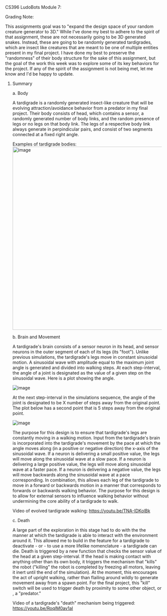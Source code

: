 CS396 LudoBots Module 7:

Grading Note:

This assignments goal was to "expand the design space of your random creature generator to 3D." While I've done my best to adhere to the spirit of that assignment, these are not necessarily going to be 3D generated snakes. Instead, these are going to be randomly generated tardigrades, which are insect like creatures that are meant to be one of multiple entities present in my final project. I have done my best to preserve the "randomness" of their body structure for the sake of this assignment, but the goal of the work this week was to explore some of its key behaviors for the project. If any of the spirit of the assignment is not being met, let me know and I'd be happy to update.

1. Summary

      a. Body

      A tardigrade is a randomly generated insect-like creature that will be evolving attraction/avoidance behavior from a predator in my final project. Their  body consists of head, which contains a sensor, a randomly generated number of body links, and the random presence of legs or no legs on that body link. The legs of a respective body link always generate in perpindicular pairs, and consist of two segments connected at a fixed right angle.
      
      Examples of tardigrade bodies:
      <img width="590" alt="image" src="https://user-images.githubusercontent.com/31931152/220234970-1a66c197-eadc-4783-a91d-684e311e43ee.png">

      

      b. Brain and Movement

    A tardigrade's brain consists of a sensor neuron in its head, and sensor neurons in the outer segment of each of its legs (its "foot"). Unlike previous simulations, the tardigrade's legs move in constant sinusoidal motion. A sinusoidal wave with amplitude equal to the maximum joint angle is generated and divided into walking steps. At each step-interval, the angle of a joint is designated as the value of a given step on the sinusoidal wave. Here is a plot showing the angle.

     ![image](https://user-images.githubusercontent.com/31931152/220223503-ea92d8e3-26c7-43d8-a149-1f039dd33f15.png)

    At the next step-interval in the simulations sequence, the angle of the joint is designated to be X number of steps away from the original point. The plot below has a second point that is 5 steps away from the original point.

     ![image](https://user-images.githubusercontent.com/31931152/220222546-509ba4bb-ee03-4ceb-8443-39847740339a.png)

    The purpose for this design is to ensure that tardigrade's legs are constantly moving in a walking motion. Input from the tardigrade's brain is incorporated into the tardigrade's movement by the pace at which the angle moves along (in a positive or negative direction) the x-axis of the sinusoidal wave. If a neuron is delivering a small positive value, the legs will move along the sinusoidal wave at a slow pace. If a neuron is delivering a large positive value, the legs will move along sinusoidal wave at a faster pace. If a neuron is delivering a negative value, the legs will move backwards along the sinusoidal wave at a pace corresponding. In combination, this allows each leg of the tardigrade to move in a forward or backwards motion in a manner that corresponds to forwards or backwards walking behavior. The purpose for this design is to allow for external sensors to influence walking behavior without undermining the core ability of a tardigrade to walk. 
    
    Video of evolved tardigrade walking: https://youtu.be/TNA-IDKolBk
    
    c. Death
    
    A large part of the exploration in this stage had to do with the the manner at which the tardigrade is able to interact with the environment around it. This allowed me to build in the feature for a tardigrade to deactivate - or - to use a more lifelike nomenclature - a tardigrade can die. Death is triggered by a new function that checks the sensor value of the head at a given step-interval. If the head is making contact with anything other than its own body, it triggers the mechanism that "kills" the robot ("killing" the robot is completed by freezing all motors, leaving it inert until the end of the simulation). At the moment, this encourages the act of upright walking, rather than flailing around wildly to generate movement away from a spawn point. For the final project, this "kill" switch will be used to trigger death by proximity to some other object, or , a "predator."
    
    Video of a tardigrade's "death" mechanism being triggered: https://youtu.be/RoqIM0av1aI 


